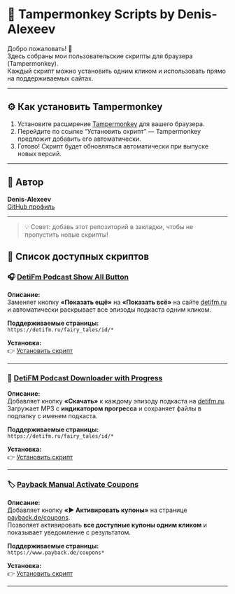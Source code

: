 # 🧩 Tampermonkey Scripts by Denis-Alexeev

Добро пожаловать! 👋  
Здесь собраны мои пользовательские скрипты для браузера (Tampermonkey).  
Каждый скрипт можно установить одним кликом и использовать прямо на поддерживаемых сайтах.

---

## ⚙️ Как установить Tampermonkey
1. Установите расширение [Tampermonkey](https://tampermonkey.net/) для вашего браузера.  
2. Перейдите по ссылке “Установить скрипт” — Tampermonkey предложит добавить его автоматически.  
3. Готово! Скрипт будет обновляться автоматически при выпуске новых версий.

---

## 👤 Автор
**Denis-Alexeev**  
[GitHub профиль](https://github.com/Denis-Alexeev)

---

> 💡 Совет: добавь этот репозиторий в закладки, чтобы не пропустить новые скрипты!

## 📜 Список доступных скриптов

### 🎧 [DetiFm Podcast Show All Button](DetiFmPodcastShowAllButton.user.js)
**Описание:**  
Заменяет кнопку **«Показать ещё»** на **«Показать всё»** на сайте [detifm.ru](https://detifm.ru)  
и автоматически раскрывает все эпизоды подкаста одним кликом.  

**Поддерживаемые страницы:**  
`https://detifm.ru/fairy_tales/id/*`  

**Установка:**  
👉 [Установить скрипт](https://denis-alexeev.github.io/MyUserScripts/DetiFmPodcastShowAllButton.user.js)

---

### 🎵 [DetiFM Podcast Downloader with Progress](DetiFMPodcastDownloaderWithProgress.user.js)
**Описание:**  
Добавляет кнопку **«Скачать»** к каждому эпизоду подкаста на [detifm.ru](https://detifm.ru).  
Загружает MP3 с **индикатором прогресса** и сохраняет файлы в подпапку с именем подкаста.

**Поддерживаемые страницы:**  
`https://detifm.ru/fairy_tales/id/*`

**Установка:**  
👉 [Установить скрипт](https://denis-alexeev.github.io/MyUserScripts/DetiFMPodcastDownloaderWithProgress.user.js)

---

### 🏷️ [Payback Manual Activate Coupons](PaybackManualActivateCoupons.user.js)
**Описание:**  
Добавляет кнопку **«▶ Активировать купоны»** на странице [payback.de/coupons](https://www.payback.de/coupons).  
Позволяет активировать **все доступные купоны одним кликом** и показывает уведомление с результатом.

**Поддерживаемые страницы:**  
`https://www.payback.de/coupons*`

**Установка:**  
👉 [Установить скрипт](https://denis-alexeev.github.io/MyUserScripts/PaybackManualActivateCoupons.user.js)

---
